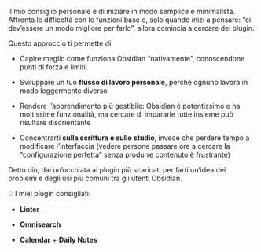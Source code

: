 Il mio consiglio personale è di iniziare in modo semplice e minimalista. Affronta le difficoltà con le funzioni base e, solo quando inizi a pensare: “ci dev’essere un modo migliore per farlo”, allora comincia a cercare dei plugin.

Questo approccio ti permette di:

- Capire meglio come funziona Obsidian “nativamente”, conoscendone punti di forza e limiti
    
- Sviluppare un tuo **flusso di lavoro personale**, perché ognuno lavora in modo leggermente diverso
    
- Rendere l’apprendimento più gestibile: Obsidian è potentissimo e ha moltissime funzionalità, ma cercare di impararle tutte insieme può risultare disorientante
    
- Concentrarti **sulla scrittura e sullo studio**, invece che perdere tempo a modificare l’interfaccia (vedere persone passare ore a cercare la “configurazione perfetta” senza produrre contenuto è frustrante)
    

Detto ciò, dai un’occhiata ai plugin più scaricati per farti un’idea dei problemi e degli usi più comuni tra gli utenti Obsidian.

💡 I miei plugin consigliati:

- **Linter**
    
- **Omnisearch**
    
- **Calendar** + **Daily Notes**